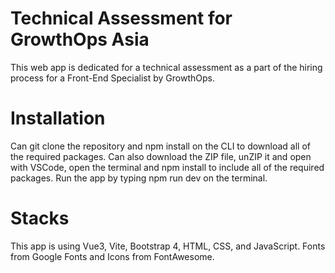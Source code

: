 # Technical Assessment for GrowthOps Asia
This web app is dedicated for a technical assessment as a part of the hiring process for a Front-End Specialist by GrowthOps.

# Installation
Can git clone the repository and npm install on the CLI to download all of the required packages.
Can also download the ZIP file, unZIP it and open with VSCode, open the terminal and npm install to include all of the required packages.
Run the app by typing npm run dev on the terminal.

# Stacks
This app is using Vue3, Vite, Bootstrap 4, HTML, CSS, and JavaScript.
Fonts from Google Fonts and Icons from FontAwesome.

